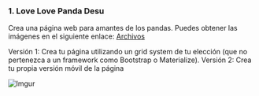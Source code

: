 ### 1. Love Love Panda Desu

Crea una página web para amantes de los pandas. Puedes obtener las imágenes en el siguiente enlace: [Archivos](https://drive.google.com/drive/folders/1H0v3wCL7I3cJWvJDs9anlCrJpg8FZv1p?usp=sharing)

Versión 1: Crea tu página utilizando un grid system de tu elección (que no pertenezca a un framework como Bootstrap o Materialize). Versión 2: Crea tu propia versión móvil de la página

![Imgur](https://i.imgur.com/cYbhDqX.png)
